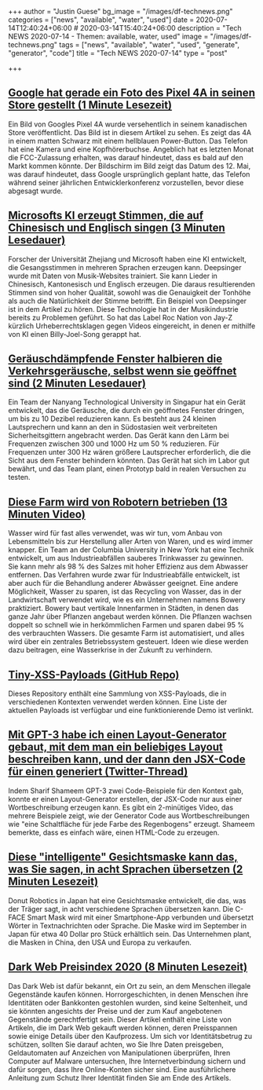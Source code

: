 +++
author = "Justin Guese"
bg_image = "/images/df-technews.png"
categories = ["news", "available", "water", "used"]
date = 2020-07-14T12:40:24+06:00 # 2020-03-14T15:40:24+06:00
description = "Tech NEWS 2020-07-14 - Themen: available, water, used"
image = "/images/df-technews.png"
tags = ["news", "available", "water", "used", "generate", "generator", "code"]
title = "Tech NEWS 2020-07-14"
type = "post"

+++

## [Google hat gerade ein Foto des Pixel 4A in seinen Store gestellt (1 Minute Lesezeit)](https://www.theverge.com/2020/7/13/21322656/google-pixel-4a-official-photo-leak-store/1/010001734ccfebdb-5e42bd0f-489f-4dcb-8826-0a67f23a2fef-000000/uQt5P3rX4LPNJUCSKqXcegB-BBwW7BVW6fMQLDkg_0U=149)

 Ein Bild von Googles Pixel 4A wurde versehentlich in seinem kanadischen Store veröffentlicht. Das Bild ist in diesem Artikel zu sehen. Es zeigt das 4A in einem matten Schwarz mit einem hellblauen Power-Button. Das Telefon hat eine Kamera und eine Kopfhörerbuchse. Angeblich hat es letzten Monat die FCC-Zulassung erhalten, was darauf hindeutet, dass es bald auf den Markt kommen könnte. Der Bildschirm im Bild zeigt das Datum des 12. Mai, was darauf hindeutet, dass Google ursprünglich geplant hatte, das Telefon während seiner jährlichen Entwicklerkonferenz vorzustellen, bevor diese abgesagt wurde.

## [Microsofts KI erzeugt Stimmen, die auf Chinesisch und Englisch singen (3 Minuten Lesedauer)](https://venturebeat.com/2020/07/13/microsofts-ai-generates-voices-that-sing-in-chinese-and-english//1/010001734ccfebdb-5e42bd0f-489f-4dcb-8826-0a67f23a2fef-000000/pvbPiRNNluleKkY7wnd1ary5s5_aQp1i8V2gP6udpIo=149)

 Forscher der Universität Zhejiang und Microsoft haben eine KI entwickelt, die Gesangsstimmen in mehreren Sprachen erzeugen kann. Deepsinger wurde mit Daten von Musik-Websites trainiert. Sie kann Lieder in Chinesisch, Kantonesisch und Englisch erzeugen. Die daraus resultierenden Stimmen sind von hoher Qualität, sowohl was die Genauigkeit der Tonhöhe als auch die Natürlichkeit der Stimme betrifft. Ein Beispiel von Deepsinger ist in dem Artikel zu hören. Diese Technologie hat in der Musikindustrie bereits zu Problemen geführt. So hat das Label Roc Nation von Jay-Z kürzlich Urheberrechtsklagen gegen Videos eingereicht, in denen er mithilfe von KI einen Billy-Joel-Song gerappt hat.

## [Geräuschdämpfende Fenster halbieren die Verkehrsgeräusche, selbst wenn sie geöffnet sind (2 Minuten Lesedauer)](https://www.newscientist.com/article/2248486-noise-cancelling-windows-halve-traffic-sounds-even-when-theyre-open//1/010001734ccfebdb-5e42bd0f-489f-4dcb-8826-0a67f23a2fef-000000/E_SzKyAneqbD49f-4uf1S6-M0nccufXqgp_EliGx5jE=149)

 Ein Team der Nanyang Technological University in Singapur hat ein Gerät entwickelt, das die Geräusche, die durch ein geöffnetes Fenster dringen, um bis zu 10 Dezibel reduzieren kann. Es besteht aus 24 kleinen Lautsprechern und kann an den in Südostasien weit verbreiteten Sicherheitsgittern angebracht werden. Das Gerät kann den Lärm bei Frequenzen zwischen 300 und 1000 Hz um 50 % reduzieren. Für Frequenzen unter 300 Hz wären größere Lautsprecher erforderlich, die die Sicht aus dem Fenster behindern könnten. Das Gerät hat sich im Labor gut bewährt, und das Team plant, einen Prototyp bald in realen Versuchen zu testen.

## [Diese Farm wird von Robotern betrieben (13 Minuten Video)](https://www.youtube.com/watch?v=8A4Smye80Lw&feature=youtu.be/1/010001734ccfebdb-5e42bd0f-489f-4dcb-8826-0a67f23a2fef-000000/5hxkXnDX9XvVci15TTEu-GSx5RvFADETSibx_VW90Zg=149)

 Wasser wird für fast alles verwendet, was wir tun, vom Anbau von Lebensmitteln bis zur Herstellung aller Arten von Waren, und es wird immer knapper. Ein Team an der Columbia University in New York hat eine Technik entwickelt, um aus Industrieabfällen sauberes Trinkwasser zu gewinnen. Sie kann mehr als 98 % des Salzes mit hoher Effizienz aus dem Abwasser entfernen. Das Verfahren wurde zwar für Industrieabfälle entwickelt, ist aber auch für die Behandlung anderer Abwässer geeignet. Eine andere Möglichkeit, Wasser zu sparen, ist das Recycling von Wasser, das in der Landwirtschaft verwendet wird, wie es ein Unternehmen namens Bowery praktiziert. Bowery baut vertikale Innenfarmen in Städten, in denen das ganze Jahr über Pflanzen angebaut werden können. Die Pflanzen wachsen doppelt so schnell wie in herkömmlichen Farmen und sparen dabei 95 % des verbrauchten Wassers. Die gesamte Farm ist automatisiert, und alles wird über ein zentrales Betriebssystem gesteuert. Ideen wie diese werden dazu beitragen, eine Wasserkrise in der Zukunft zu verhindern.

## [Tiny-XSS-Payloads (GitHub Repo)](https://github.com/terjanq/Tiny-XSS-Payloads/1/010001734ccfebdb-5e42bd0f-489f-4dcb-8826-0a67f23a2fef-000000/1ClEZ3EYSSBat9wZ0ONH-I9USQMNV-yaEJkbU7VfRzg=149)

 Dieses Repository enthält eine Sammlung von XSS-Payloads, die in verschiedenen Kontexten verwendet werden können. Eine Liste der aktuellen Payloads ist verfügbar und eine funktionierende Demo ist verlinkt.

## [Mit GPT-3 habe ich einen Layout-Generator gebaut, mit dem man ein beliebiges Layout beschreiben kann, und der dann den JSX-Code für einen generiert (Twitter-Thread)](https://twitter.com/sharifshameem/status/1282676454690451457/1/010001734ccfebdb-5e42bd0f-489f-4dcb-8826-0a67f23a2fef-000000/Wi0uCb0sNTToIeR5eDT1pYXidm2axVx6Gl3hcPrPPoQ=149)

 Indem Sharif Shameem GPT-3 zwei Code-Beispiele für den Kontext gab, konnte er einen Layout-Generator erstellen, der JSX-Code nur aus einer Wortbeschreibung erzeugen kann. Es gibt ein 2-minütiges Video, das mehrere Beispiele zeigt, wie der Generator Code aus Wortbeschreibungen wie "eine Schaltfläche für jede Farbe des Regenbogens" erzeugt. Shameem bemerkte, dass es einfach wäre, einen HTML-Code zu erzeugen.

## [Diese "intelligente" Gesichtsmaske kann das, was Sie sagen, in acht Sprachen übersetzen (2 Minuten Lesezeit)](https://www.standard.co.uk/lifestyle/travel/travel-news/c-face-smart-mask-buy-translate-a4495066.html/1/010001734ccfebdb-5e42bd0f-489f-4dcb-8826-0a67f23a2fef-000000/nwcPkFeo1-nVLJGuu-hUWizdDcxN56ERR55XvYkL61E=149)

 Donut Robotics in Japan hat eine Gesichtsmaske entwickelt, die das, was der Träger sagt, in acht verschiedene Sprachen übersetzen kann. Die C-FACE Smart Mask wird mit einer Smartphone-App verbunden und übersetzt Wörter in Textnachrichten oder Sprache. Die Maske wird im September in Japan für etwa 40 Dollar pro Stück erhältlich sein. Das Unternehmen plant, die Masken in China, den USA und Europa zu verkaufen.

## [Dark Web Preisindex 2020 (8 Minuten Lesezeit)](https://www.privacyaffairs.com/dark-web-price-index-2020//1/010001734ccfebdb-5e42bd0f-489f-4dcb-8826-0a67f23a2fef-000000/ogQicHGrL8Bncljdrt-iDupbo1S8-O-9RQwKXuM0mLo=149)

 Das Dark Web ist dafür bekannt, ein Ort zu sein, an dem Menschen illegale Gegenstände kaufen können. Horrorgeschichten, in denen Menschen ihre Identitäten oder Bankkonten gestohlen wurden, sind keine Seltenheit, und sie könnten angesichts der Preise und der zum Kauf angebotenen Gegenstände gerechtfertigt sein. Dieser Artikel enthält eine Liste von Artikeln, die im Dark Web gekauft werden können, deren Preisspannen sowie einige Details über den Kaufprozess. Um sich vor Identitätsbetrug zu schützen, sollten Sie darauf achten, wo Sie Ihre Daten preisgeben, Geldautomaten auf Anzeichen von Manipulationen überprüfen, Ihren Computer auf Malware untersuchen, Ihre Internetverbindung sichern und dafür sorgen, dass Ihre Online-Konten sicher sind. Eine ausführlichere Anleitung zum Schutz Ihrer Identität finden Sie am Ende des Artikels.

